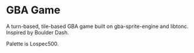 # GBA Game

A turn-based, tile-based GBA game built on gba-sprite-engine and libtonc. Inspired by Boulder Dash.

Palette is Lospec500.